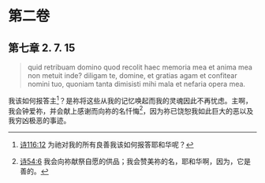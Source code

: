 # 第二卷
## 第七章 2. 7. 15

> quid retribuam domino quod recolit haec memoria mea et anima mea non metuit inde? diligam te, domine, et gratias agam et confitear nomini tuo, quoniam tanta dimisisti mihi mala et nefaria opera mea.

我该如何报答主[^1]？是祢将这些从我的记忆唤起而我的灵魂因此不再忧虑。主啊，我会钟爱祢，并会献上感谢而向祢的名忏悔[^2]，因为祢已饶恕我如此巨大的恶以及我穷凶极恶的事迹。

[^1]: [诗116:12](https://biblehub.com/psalms/116-12.htm) 为祂对我的所有良善我该如何报答耶和华呢？

[^2]: [诗54:6](https://biblehub.com/psalms/54-6.htm) 我会向祢献祭自愿的供品；我会赞美祢的名，耶和华啊，因为，它是善的。